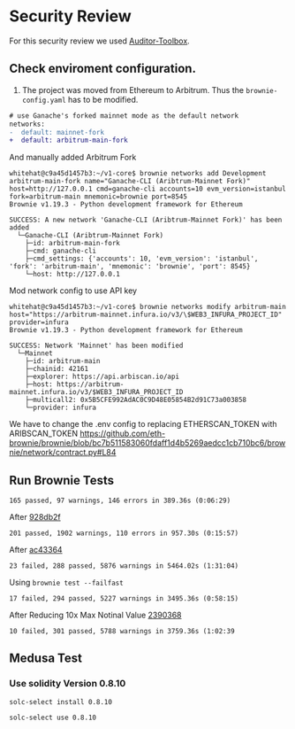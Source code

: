# Security Review

For this security review we used [Auditor-Toolbox](https://github.com/Deivitto/auditor-docker).

## Check enviroment configuration.

1. The project was moved from Ethereum to Arbitrum. Thus the `brownie-config.yaml` has to be modified.

```diff
# use Ganache's forked mainnet mode as the default network
networks:
-  default: mainnet-fork
+  default: arbitrum-main-fork
```

And manually added Arbitrum Fork
```
whitehat@c9a45d1457b3:~/v1-core$ brownie networks add Development arbitrum-main-fork name="Ganache-CLI (Aribtrum-Mainnet Fork)" host=http://127.0.0.1 cmd=ganache-cli accounts=10 evm_version=istanbul fork=arbitrum-main mnemonic=brownie port=8545
Brownie v1.19.3 - Python development framework for Ethereum

SUCCESS: A new network 'Ganache-CLI (Aribtrum-Mainnet Fork)' has been added
  └─Ganache-CLI (Aribtrum-Mainnet Fork)
    ├─id: arbitrum-main-fork
    ├─cmd: ganache-cli
    ├─cmd_settings: {'accounts': 10, 'evm_version': 'istanbul', 'fork': 'arbitrum-main', 'mnemonic': 'brownie', 'port': 8545}
    └─host: http://127.0.0.1
```

Mod network config to use API key
```
whitehat@c9a45d1457b3:~/v1-core$ brownie networks modify arbitrum-main host="https://arbitrum-mainnet.infura.io/v3/\$WEB3_INFURA_PROJECT_ID" provider=infura
Brownie v1.19.3 - Python development framework for Ethereum

SUCCESS: Network 'Mainnet' has been modified
  └─Mainnet
    ├─id: arbitrum-main
    ├─chainid: 42161
    ├─explorer: https://api.arbiscan.io/api
    ├─host: https://arbitrum-mainnet.infura.io/v3/$WEB3_INFURA_PROJECT_ID
    ├─multicall2: 0x5B5CFE992AdAC0C9D48E05854B2d91C73a003858
    └─provider: infura
```
We have to change the .env config to replacing ETHERSCAN_TOKEN with ARIBSCAN_TOKEN
https://github.com/eth-brownie/brownie/blob/bc7b511583060fdaff1d4b5269aedcc1cb710bc6/brownie/network/contract.py#L84

## Run Brownie Tests

```
165 passed, 97 warnings, 146 errors in 389.36s (0:06:29)
```

After [928db2f](https://github.com/overlay-market/v1-core/commit/928db2feec5a2e3566800f6c0984b53df460d9a3)

```
201 passed, 1902 warnings, 110 errors in 957.30s (0:15:57)
```

After [ac43364](https://github.com/overlay-market/v1-core/commit/ac43364f5e17281da729405b8dc038b1a890d45e)

```
23 failed, 288 passed, 5876 warnings in 5464.02s (1:31:04)
```

Using `brownie test --failfast`
```
17 failed, 294 passed, 5227 warnings in 3495.36s (0:58:15)
```
After Reducing 10x Max Notinal Value [2390368](https://github.com/overlay-market/v1-core/commit/23903684738eff74d1063a472d6bab67efe31a04)

```
10 failed, 301 passed, 5788 warnings in 3759.36s (1:02:39
```
## Medusa Test

### Use solidity Version 0.8.10

`solc-select install 0.8.10`

`solc-select use 0.8.10`
